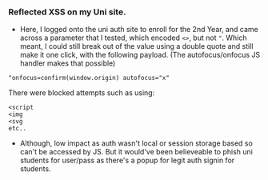 ### Reflected XSS on my Uni site.

- Here, I logged onto the uni auth site to enroll for the 2nd Year, and came across a parameter that I tested, which encoded ```<>```, but not ```"```. Which meant, I could still break out of the value using a double quote and still make it one click, with the following payload. 
(The autofocus/onfocus JS handler makes that possible)

```"onfocus=confirm(window.origin) autofocus="x"```

There were blocked attempts such as using:
```
<script
<img
<svg
etc..
```

- Although, low impact as auth wasn't local or session storage based so can't be accessed by JS. But it would've been believeable to phish uni students for user/pass as there's a popup for legit auth signin for students.

